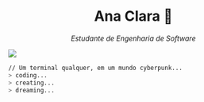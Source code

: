 <h1 align="center">Ana Clara 🖤</h1>

<p align="center">
  <i>Estudante de Engenharia de Software</i>
</p>

<picture>
  <source
    srcset="https://github-readme-stats.vercel.app/api?username=naclaragsd&show_icons=true&theme=dark"
    media="(prefers-color-scheme: dark)"
  />
  <source
    srcset="https://github-readme-stats.vercel.app/api?username=naclaragsda&show_icons=true"
    media="(prefers-color-scheme: light), (prefers-color-scheme: no-preference)"
  />
  <img src="https://github-readme-stats.vercel.app/api?username=naclaragsd&show_icons=true" />
</picture>
<br>

```bash
// Um terminal qualquer, em um mundo cyberpunk...
> coding...
> creating...
> dreaming...
